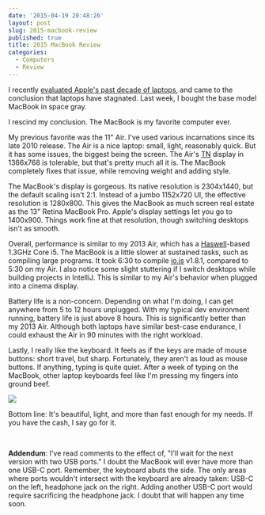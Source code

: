 ```yaml
---
date: '2015-04-19 20:48:26'
layout: post
slug: 2015-macbook-review
published: true
title: 2015 MacBook Review
categories:
  - Computers
  - Review
---
```


I recently <a href="{% post_url 2015-01-03-ten-years-of-progress-in-laptops %}">evaluated Apple's past decade of laptops</a>, and came to the conclusion that laptops have stagnated. Last week, I bought the base model MacBook in space gray.

I rescind my conclusion. The MacBook is my favorite computer ever.

My previous favorite was the 11" Air. I've used various incarnations since its late 2010 release. The Air is a nice laptop: small, light, reasonably quick. But it has some issues, the biggest being the screen. The Air's [TN](https://en.wikipedia.org/wiki/Thin-film-transistor_liquid-crystal_display#Twisted_nematic_.28TN.29) display in 1366x768 is tolerable, but that's pretty much all it is. The MacBook completely fixes that issue, while removing weight and adding style.

The MacBook's display is gorgeous. Its native resolution is 2304x1440, but the default scaling isn't 2:1. Instead of a jumbo 1152x720 UI, the effective resolution is 1280x800. This gives the MacBook as much screen real estate as the 13" Retina MacBook Pro. Apple's display settings let you go to 1400x900. Things work fine at that resolution, though switching desktops isn't as smooth.

Overall, performance is similar to my 2013 Air, which has a [Haswell](https://en.wikipedia.org/wiki/Haswell_%28microarchitecture%29)-based 1.3GHz Core i5. The MacBook is a little slower at sustained tasks, such as compiling large programs. It took 6:30 to compile [io.js](https://iojs.org/) v1.8.1, compared to 5:30 on my Air. I also notice some slight stuttering if I switch desktops while building projects in IntelliJ. This is similar to my Air's behavior when plugged into a cinema display.

Battery life is a non-concern. Depending on what I'm doing, I can get anywhere from 5 to 12 hours unplugged. With my typical dev environment running, battery life is just above 8 hours. This is significantly better than my 2013 Air. Although both laptops have similar best-case endurance, I could exhaust the Air in 90 minutes with the right workload.

Lastly, I really like the keyboard. It feels as if the keys are made of mouse buttons: short travel, but sharp. Fortunately, they aren't as loud as mouse buttons. If anything, typing is quite quiet. After a week of typing on the MacBook, other laptop keyboards feel like I'm pressing my fingers into ground beef.

<a href="/photos/pics/IMG_1133.jpg"><img src="/photos/pics/thumbs/IMG_1133.jpg" /></a>

Bottom line: It's beautiful, light, and more than fast enough for my needs. If you have the cash, I say go for it.

<br />

**Addendum**: I've read comments to the effect of, "I'll wait for the next version with two USB ports." I doubt the MacBook will ever have more than one USB-C port. Remember, the keyboard abuts the side. The only areas where ports wouldn't intersect with the keyboard are already taken: USB-C on the left, headphone jack on the right. Adding another USB-C port would require sacrificing the headphone jack. I doubt that will happen any time soon.
